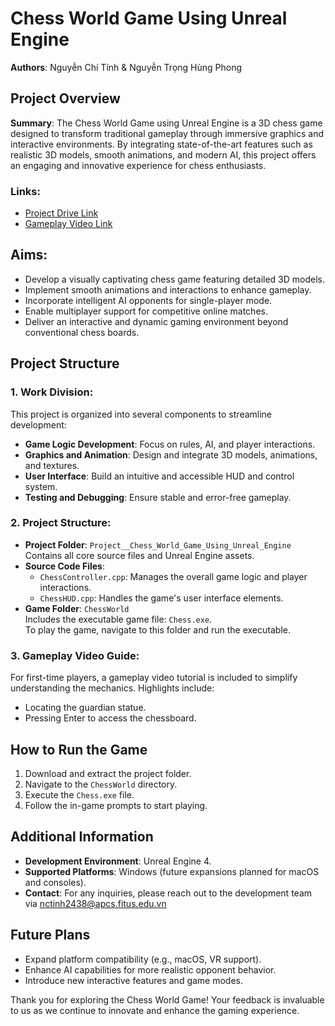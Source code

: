 # Chess World Game Using Unreal Engine
**Authors**: Nguyễn Chí Tính & Nguyễn Trọng Hùng Phong

## Project Overview
**Summary**: The Chess World Game using Unreal Engine is a 3D chess game designed to transform traditional gameplay through immersive graphics and interactive environments. By integrating state-of-the-art features such as realistic 3D models, smooth animations, and modern AI, this project offers an engaging and innovative experience for chess enthusiasts.

### Links:
- [Project Drive Link](https://drive.google.com/drive/folders/125I5vHd6lw7IQPRHYs6Bdi15k3NyMNVt?usp=sharing)
- [Gameplay Video Link](https://youtu.be/1xylp73EWp8)

## Aims:
- Develop a visually captivating chess game featuring detailed 3D models.
- Implement smooth animations and interactions to enhance gameplay.
- Incorporate intelligent AI opponents for single-player mode.
- Enable multiplayer support for competitive online matches.
- Deliver an interactive and dynamic gaming environment beyond conventional chess boards.

## Project Structure

### 1. Work Division:
This project is organized into several components to streamline development:
- **Game Logic Development**: Focus on rules, AI, and player interactions.
- **Graphics and Animation**: Design and integrate 3D models, animations, and textures.
- **User Interface**: Build an intuitive and accessible HUD and control system.
- **Testing and Debugging**: Ensure stable and error-free gameplay.

### 2. Project Structure:
- **Project Folder**: `Project__Chess_World_Game_Using_Unreal_Engine`  
  Contains all core source files and Unreal Engine assets.
- **Source Code Files**:
  - `ChessController.cpp`: Manages the overall game logic and player interactions.
  - `ChessHUD.cpp`: Handles the game's user interface elements.
- **Game Folder**: `ChessWorld`  
  Includes the executable game file: `Chess.exe`.  
  To play the game, navigate to this folder and run the executable.

### 3. Gameplay Video Guide:
For first-time players, a gameplay video tutorial is included to simplify understanding the mechanics. Highlights include:
- Locating the guardian statue.
- Pressing Enter to access the chessboard.

## How to Run the Game
1. Download and extract the project folder.
2. Navigate to the `ChessWorld` directory.
3. Execute the `Chess.exe` file.
4. Follow the in-game prompts to start playing.

## Additional Information
- **Development Environment**: Unreal Engine 4.
- **Supported Platforms**: Windows (future expansions planned for macOS and consoles).
- **Contact**: For any inquiries, please reach out to the development team via nctinh2438@apcs.fitus.edu.vn

## Future Plans
- Expand platform compatibility (e.g., macOS, VR support).
- Enhance AI capabilities for more realistic opponent behavior.
- Introduce new interactive features and game modes.

Thank you for exploring the Chess World Game! Your feedback is invaluable to us as we continue to innovate and enhance the gaming experience.
